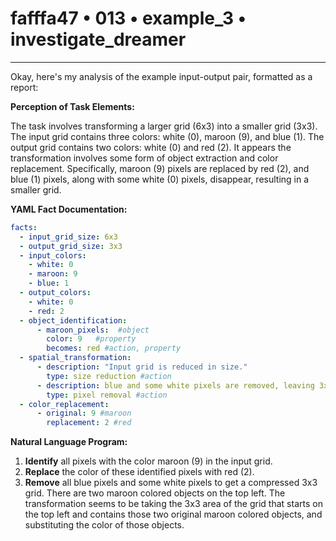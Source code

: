 # fafffa47 • 013 • example_3 • investigate_dreamer

---
Okay, here's my analysis of the example input-output pair, formatted as a report:

**Perception of Task Elements:**

The task involves transforming a larger grid (6x3) into a smaller grid (3x3). The input grid contains three colors: white (0), maroon (9), and blue (1). The output grid contains two colors: white (0) and red (2). It appears the transformation involves some form of object extraction and color replacement. Specifically, maroon (9) pixels are replaced by red (2), and blue (1) pixels, along with some white (0) pixels, disappear, resulting in a smaller grid.

**YAML Fact Documentation:**



```yaml
facts:
  - input_grid_size: 6x3
  - output_grid_size: 3x3
  - input_colors:
    - white: 0
    - maroon: 9
    - blue: 1
  - output_colors:
    - white: 0
    - red: 2
  - object_identification:
      - maroon_pixels:  #object
        color: 9   #property
        becomes: red #action, property
  - spatial_transformation:
      - description: "Input grid is reduced in size."
        type: size reduction #action
      - description: blue and some white pixels are removed, leaving 3x3 structure
        type: pixel removal #action
  - color_replacement:
      - original: 9 #maroon
        replacement: 2 #red

```



**Natural Language Program:**

1.  **Identify** all pixels with the color maroon (9) in the input grid.
2.  **Replace** the color of these identified pixels with red (2).
3. **Remove** all blue pixels and some white pixels to get a compressed 3x3 grid. There are two maroon colored objects on the top left. The transformation seems to be taking the 3x3 area of the grid that starts on the top left and contains those two original maroon colored objects, and substituting the color of those objects.


